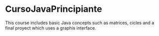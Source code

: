 # CursoJavaPrincipiante
This course includes basic Java concepts such as matrices, cicles and a final proyect which uses a graphis interface.

